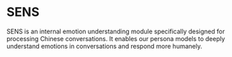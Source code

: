 # SENS
SENS is an internal emotion understanding module specifically designed for processing Chinese conversations. It enables our persona models to deeply understand emotions in conversations and respond more humanely.
